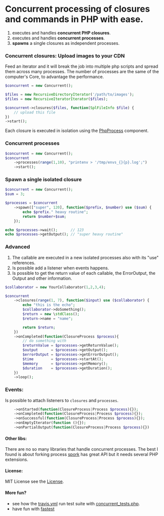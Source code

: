 Concurrent processing of closures and commands in PHP with ease.
================================================================

1. executes and handles **concurrent PHP closures**.
2. executes and handles **concurrent processes**.
3. **spawns** a single closures as independent processes.

### Concurrent closures: Upload images to your CDN

Feed an iterator and it will break the job into multiple php scripts and spread them across many processes.
The number of processes are the same of the computer's Core, to advantage the performance.

``` php
$concurrent = new Concurrent();

$files = new RecursiveDirectoryIterator('/path/to/images');
$files = new RecursiveIteratorIterator($files);

$concurrent->closures($files, function(SplFileInfo $file) {
    // upload this file
})
->start();
```

Each closure is executed in isolation using the [PhpProcess](http://symfony.com/doc/current/components/processes.html#executing-php-code-in-isolation) component.

### Concurrent processes

``` php
$concurrent = new Concurrent();
$concurrent
    ->processes(range(1,10), "printenv > '/tmp/envs_{}{p}.log';")
    ->start();
```

### Spawn a single isolated closure

``` php
$concurrent = new Concurrent();
$sum = 3;

$processes = $concurrent
    ->spawn(["super", 120], function($prefix, $number) use ($sum) {
        echo $prefix." heavy routine";
        return $number+$sum;
    });

echo $processes->wait();      // 123
echo $processes->getOutput(); // "super heavy routine"
```

### Advanced

1. The callable are executed in a new isolated processes also with its "use" references.
2. Is possible add a listener when events happens.
3. Is possible to get the return value of each callable, the ErrorOutput, the Output and other information.

``` php
$collaborator = new YourCollaborator(1,2,3,4);

$concurrent
    ->closures(range(1, 7), function($input) use ($collaborator) {
        echo "this is the echo";
        $collaborator->doSomething();
        $return = new \stdClass();
        $return->name = "name";

        return $return;
    })
    ->onCompleted(function(ClosureProcess $process){
        // do something with
        $returnValue = $processes->getReturnValue();
        $output      = $processes->getOutput();
        $errorOutput = $processes->getErrorOutput();
        $time        = $processes->startAt();
        $memory      = $processes->getMemory();
        $duration    = $processes->getDuration();
    })
    ->loop();
```

### Events:

Is possible to attach listeners to `closures` and `processes`.

``` php
    ->onStarted(function(ClosureProcess|Process $process){});
    ->onCompleted(function(ClosureProcess|Process $process){});
    ->onSuccessful(function(ClosureProcess|Process $process){});
    ->onEmptyIterator(function (){});
    ->onPartialOutput(function(ClosureProcess|Process $process){})
```

#### Other libs:

There are no so many libraries that handle concurrent processes.
The best I found is about forking process [spork](https://github.com/kriswallsmith/spork)
has great API but it needs several PHP extensions.

#### License:

MIT License see the [License](./LICENSE).

#### More fun?

- see how the [travis.yml](./.travis.yml) run test suite with [concurrent_tests.php](./tests/concurrent_tests.php).
- have fun with [fastest](https://github.com/liuggio/fastest)
